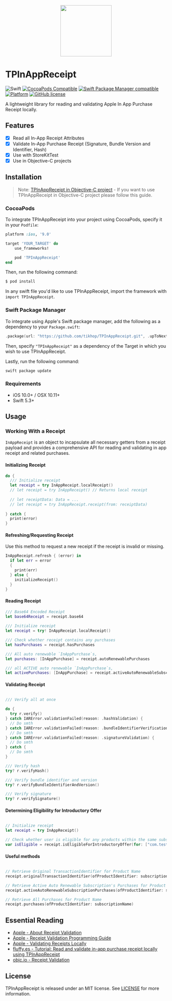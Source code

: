 <p align="center">
  <img height="160" src="https://github.com/tikhop/TPInAppReceipt/blob/master/www/logo.png" />
</p>


# TPInAppReceipt

![Swift](https://github.com/tikhop/TPInAppReceipt/workflows/Swift/badge.svg?branch=master)
[![CocoaPods Compatible](https://img.shields.io/cocoapods/v/TPInAppReceipt.svg)](https://cocoapods.org/pods/TPInAppReceipt)
[![Swift Package Manager compatible](https://img.shields.io/badge/Swift%20Package%20Manager-compatible-brightgreen.svg)](https://github.com/apple/swift-package-manager)
[![Platform](https://img.shields.io/cocoapods/p/TPInAppReceipt.svg?style=flat)]()
[![GitHub license](https://img.shields.io/badge/license-MIT-blue.svg)](https://raw.githubusercontent.com/tikhop/TPInAppReceipt/master/LICENSE)

A lightweight library for reading and validating Apple In App Purchase Receipt locally.

## Features

- [x] Read all In-App Receipt Attributes
- [x] Validate In-App Purchase Receipt (Signature, Bundle Version and Identifier, Hash)
- [x] Use with StoreKitTest
- [x] Use in Objective-C projects

Installation
------------

> Note: [TPInAppReceipt in Objective-C project](https://github.com/tikhop/TPInAppReceipt/Documentation/UseInObjCProject.md) - If you want to use TPInAppReceipt in Objective-C project please follow this guide. 

### CocoaPods

To integrate TPInAppReceipt into your project using CocoaPods, specify it in your `Podfile`:

```ruby
platform :ios, '9.0'

target 'YOUR_TARGET' do
    use_frameworks!

    pod 'TPInAppReceipt'
end

```

Then, run the following command:

```bash
$ pod install
```

In any swift file you'd like to use TPInAppReceipt, import the framework with `import TPInAppReceipt`.

### Swift Package Manager

To integrate using Apple's Swift package manager, add the following as a dependency to your `Package.swift`:

```swift
.package(url: "https://github.com/tikhop/TPInAppReceipt.git", .upToNextMajor(from: "3.0.0"))
```

Then, specify `"TPInAppReceipt"` as a dependency of the Target in which you wish to use TPInAppReceipt.

Lastly, run the following command:
```swift
swift package update
```

### Requirements

- iOS 10.0+ / OSX 10.11+
- Swift 5.3+

Usage
-------------

### Working With a Receipt

`InAppReceipt` is an object to incapsulate all necessary getters from a receipt payload and provides a comprehensive API for reading and validating in app receipt and related purchases.

#### Initializing Receipt

```swift
do {
  /// Initialize receipt
  let receipt = try InAppReceipt.localReceipt() 
  // let receipt = try InAppReceipt() // Returns local receipt 
  
  // let receiptData: Data = ...
  // let receipt = try InAppReceipt.receipt(from: receiptData)
  
} catch {
  print(error)
}


```

#### Refreshing/Requesting Receipt

Use this method to request a new receipt if the receipt is invalid or missing. 

```swift
InAppReceipt.refresh { (error) in
  if let err = error
  {
    print(err)
  } else {
    initializeReceipt()
  }
}

```

#### Reading Receipt

```swift
/// Base64 Encoded Receipt
let base64Receipt = receipt.base64
  
/// Initialize receipt
let receipt = try! InAppReceipt.localReceipt() 

/// Check whether receipt contains any purchases
let hasPurchases = receipt.hasPurchases

/// All auto renewable `InAppPurchase`s,
let purchases: [InAppPurchase] = receipt.autoRenewablePurchases 

/// all ACTIVE auto renewable `InAppPurchase`s,
let activePurchases: [InAppPurchase] = receipt.activeAutoRenewableSubscriptionPurchases 

```

#### Validating Receipt

```swift

/// Verify all at once

do {
  try r.verify()
} catch IARError.validationFailed(reason: .hashValidation) {
  // Do smth
} catch IARError.validationFailed(reason: .bundleIdentifierVerification) {
  // Do smth
} catch IARError.validationFailed(reason: .signatureValidation) {
  // Do smth
} catch {
  // Do smth
}

/// Verify hash 
try? r.verifyHash()

/// Verify bundle identifier and version
try? r.verifyBundleIdentifierAndVersion()

/// Verify signature
try? r.verifySignature()

```

#### Determining Eligibility for Introductory Offer  

```swift

// Initialize receipt
let receipt = try InAppReceipt()

// Check whether user is eligible for any products within the same subscription group 
var isEligible = receipt.isEligibleForIntroductoryOffer(for: ["com.test.product.bronze", "com.test.product.silver", "com.test.product.gold"])


```

#### Useful methods

```swift

// Retrieve Original TransactionIdentifier for Product Name
receipt.originalTransactionIdentifier(ofProductIdentifier: subscriptionName)

// Retrieve Active Auto Renewable Subscription's Purchases for Product Name and Specific Date
receipt.activeAutoRenewableSubscriptionPurchases(ofProductIdentifier: subscriptionName, forDate: Date())

// Retrieve All Purchases for Product Name
receipt.purchases(ofProductIdentifier: subscriptionName)

```



## Essential Reading
* [Apple - About Receipt Validation](https://developer.apple.com/library/content/releasenotes/General/ValidateAppStoreReceipt/Introduction.html)
* [Apple - Receipt Validation Programming Guide](https://developer.apple.com/library/content/releasenotes/General/ValidateAppStoreReceipt/Chapters/ReceiptFields.html#//apple_ref/doc/uid/TP40010573-CH106-SW1)
* [Apple - Validating Receipts Locally](https://developer.apple.com/library/content/releasenotes/General/ValidateAppStoreReceipt/Chapters/ValidateLocally.html)
* [fluffy.es - Tutorial: Read and validate in-app purchase receipt locally using TPInAppReceipt](https://fluffy.es/in-app-purchase-receipt-local/)
* [objc.io - Receipt Validation](https://www.objc.io/issues/17-security/receipt-validation/)



## License

TPInAppReceipt is released under an MIT license. See [LICENSE](https://github.com/tikhop/TPInAppReceipt/blob/master/LICENSE) for more information.
